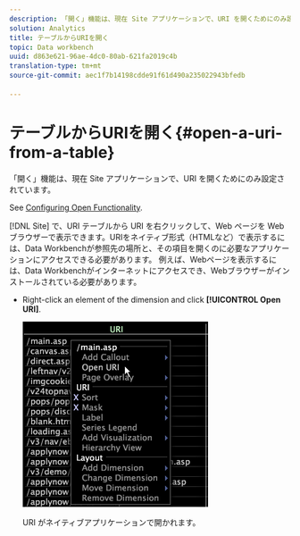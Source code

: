 ```yaml
---
description: 「開く」機能は、現在 Site アプリケーションで、URI を開くためにのみ設定されています。
solution: Analytics
title: テーブルからURIを開く
topic: Data workbench
uuid: d863e621-96ae-4dc0-80ab-621fa2019c4b
translation-type: tm+mt
source-git-commit: aec1f7b14198cdde91f61d490a235022943bfedb

---
```



# テーブルからURIを開く{#open-a-uri-from-a-table}

「開く」機能は、現在 Site アプリケーションで、URI を開くためにのみ設定されています。

See [Configuring Open Functionality](../../../../home/c-get-started/c-intf-anlys-ftrs/c-config-open-funct.md#concept-854e6dc8bef34e6aa4ccfb7a8929af4d).

[!DNL Site] で、URI テーブルから URI を右クリックして、Web ページを Web ブラウザーで表示できます。URIをネイティブ形式（HTMLなど）で表示するには、Data Workbenchが参照先の場所と、その項目を開くのに必要なアプリケーションにアクセスできる必要があります。 例えば、Webページを表示するには、Data Workbenchがインターネットにアクセスでき、Webブラウザーがインストールされている必要があります。

* Right-click an element of the dimension and click **[!UICONTROL Open URI]**.

   ![](assets/mnu_Table_OpenURI.png)

   URI がネイティブアプリケーションで開かれます。

